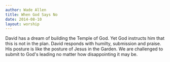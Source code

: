 ```yaml
---
author: Wade Allen
title: When God Says No
date: 2014-08-10
layout: worship
---
```


David has a dream of building the Temple of God. Yet God instructs him that this is not in the plan. David responds with humilty, submission and praise. His posture is like the posture of Jesus in the Garden. We are challenged to submit to God's leading no matter how disappointing it may be.
